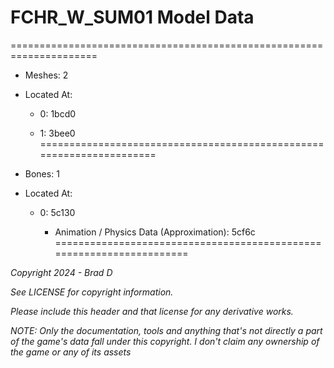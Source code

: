 # FCHR_W_SUM01 Model Data
=====================================================================

* Meshes: 2

* Located At:

  * 0: 1bcd0

  * 1: 3bee0
=====================================================================

* Bones: 1

* Located At:

  * 0: 5c130

    * Animation / Physics Data (Approximation): 5cf6c
=====================================================================

*Copyright 2024 - Brad D*

*See LICENSE for copyright information.*

*Please include this header and that license for any derivative works.*

*NOTE: Only the documentation, tools and anything that's not directly a part of the game's data fall under this copyright. I don't claim any ownership of the game or any of its assets*
